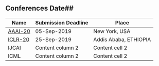 ## Conferences Date##
Name | Submission Deadline | Place 
------------ | -------------| -------------
[AAAI-20](https://aaai.org/Conferences/AAAI-20/)| 05-Sep-2019| New York, USA
[ICLR-20](https://iclr.cc/) | 25-Sep-2019| Addis Ababa, ETHIOPIA 
IJCAI | Content column 2| Content cell 2
ICML| Content column 2| Content cell 2
